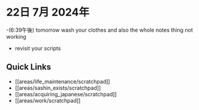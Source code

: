 # 22日 7月 2024年
-(6:39午後) tomorrow wash your clothes and also the whole notes thing not working
  - revisit your scripts

 



## Quick Links
- [[areas/life_maintenance/scratchpad]]
- [[areas/sashin_exists/scratchpad]]
- [[areas/acquiring_japanese/scratchpad]]
- [[areas/work/scratchpad]]
